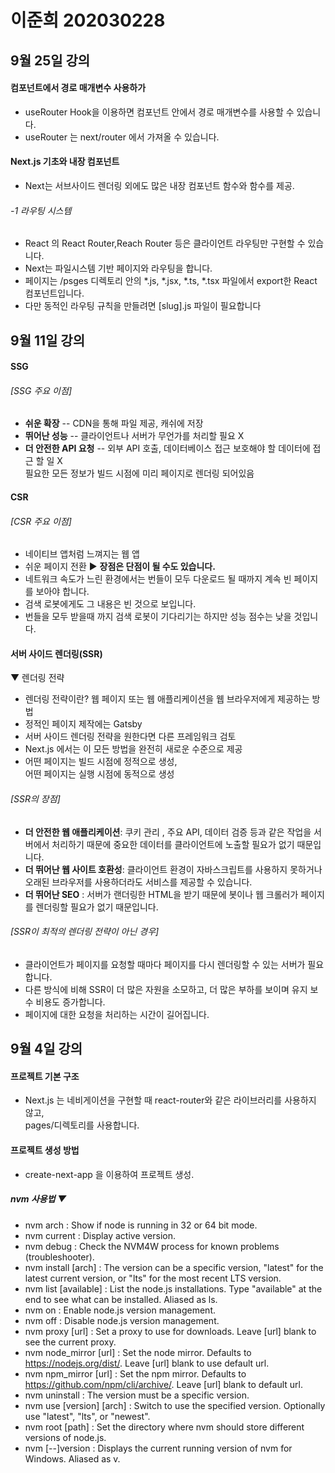 # 이준희 202030228
## 9월 25일 강의
#### 컴포넌트에서 경로 매개변수 사용하가

- useRouter Hook을 이용하면 컴포넌트 안에서 경로 매개변수를 사용할 수 있습니다. 
- useRouter 는 next/router 에서 가져올 수 있습니다.

#### Next.js 기초와 내장 컴포넌트
- Next는 서브사이드 렌더링 외에도 많은 내장 컴포넌트 함수와 함수를 제공.
###### -1 라우팅 시스템 #####
- React 의 React Router,Reach Router 등은 클라이언트 라우팅만 구현할 수 있습니다.  
- Next는 파일시스템 기반 페이지와 라우팅을 합니다.  
- 페이지는 /psges 디렉토리 안의 *.js, *.jsx, *.ts, *.tsx 파일에서 export한 React 컴포넌트입니다.
- 다만 동적인 라우팅 규칙을 만들려면 [slug].js 파일이 필요합니다


## 9월 11일 강의

#### SSG ####
###### [SSG 주요 이점] ######
- **쉬운 확장** -- CDN을 통해 파일 제공, 캐쉬에 저장
- **뛰어난 성능**  -- 클라이언트나 서버가 무언가를 처리할 필요 X
- **더 안전한 API 요청** -- 외부 API 호출, 데이터베이스 접근 보호해야 할 데이터에 접근 할 일 X   
필요한 모든 정보가 빌드 시점에 미리 페이지로 렌더링 되어있음 

#### CSR ####  


###### [CSR 주요 이점] ######  
- 네이티브 앱처럼 느껴지는 웹 앱  
- 쉬운 페이지 전환 
▶ **장점은 단점이 될 수도 있습니다.** 
- 네트워크 속도가 느린 환경에서는 번들이 모두 다운로드 될 때까지 계속 빈 페이지를 보아야 합니다.  
- 검색 로봇에게도 그 내용은 빈 것으로 보입니다.  
- 번들을 모두 받을때 까지 검색 로봇이 기다리기는 하지만 성능 점수는 낮을 것입니다. 


#### 서버 사이드 렌더링(SSR) ####
▼ 렌더링 전략
- 렌더링 전략이란? 웹 페이지 또는 웹 애플리케이션을 웹 브라우저에게 제공하는 방법  
- 정적인 페이지 제작에는 Gatsby  
- 서버 사이드 렌더링 전략을 원한다면 다른 프레임워크 검토  
- Next.js 에서는 이 모든 방법을 완전히 새로운 수준으로 제공  
- 어떤 페이지는 빌드 시점에 정적으로 생성,   
  어떤 페이지는 실행 시점에 동적으로 생성


###### [SSR의 장점] ######  
- **더 안전한 웹 애플리케이션**: 쿠키 관리 , 주요 API, 데이터 검증 등과 같은 작업을 서버에서 처리하기 때문에 중요한 데이터를 클라이언트에 노출할 필요가 없기 때문입니다.  
- **더 뛰어난 웹 사이트 호환성**: 클라이언트 환경이 자바스크립트를 사용하지 못하거나 오래된 브라우저를 사용하더라도 서비스를 제공할 수 있습니다.  
- **더 뛰어난 SEO** : 서버가 랜더링한 HTML을 받기 때문에 봇이나 웹 크롤러가 페이지를 렌더링할 필요가 없기 때문입니다.

###### [SSR이 최적의 렌더링 전략이 아닌 경우] ######  
- 클라이언트가 페이지를 요청할 때마다 페이지를 다시 렌더링할 수 있는 서버가 필요합니다.  
- 다른 방식에 비해 SSR이 더 많은 자원을 소모하고, 더 많은 부하를 보이며 유지 보수 비용도 증가합니다.  
- 페이지에 대한 요청을 처리하는 시간이 길어집니다.  
  

## 9월 4일 강의

#### 프로젝트 기본 구조 ####
* Next.js 는 네비게이션을 구현할 때 react-router와 같은 라이브러리를 사용하지 않고,  
 pages/디렉토리를 사용합니다.  
#### 프로젝트 생성 방법 ####
* create-next-app 을 이용하여 프로젝트 생성.  
##### nvm 사용법 ▼ #####

  * nvm arch                     : Show if node is running in 32 or 64 bit mode.
  * nvm current                  : Display active version.  
  * nvm debug                    : Check the NVM4W process for known problems (troubleshooter).    
  * nvm install <version> [arch] : The version can be a specific version, "latest" for the latest current version, or "lts" for the
                                 most recent LTS version.  
  * nvm list [available]         : List the node.js installations. Type "available" at the end to see what can be installed. Aliased as ls.  
  * nvm on                       : Enable node.js version management.  
  * nvm off                      : Disable node.js version management.  
  * nvm proxy [url]              : Set a proxy to use for downloads. Leave [url] blank to see the current proxy.       
  * nvm node_mirror [url]        : Set the node mirror. Defaults to https://nodejs.org/dist/. Leave [url] blank to use default url.  
  * nvm npm_mirror [url]         : Set the npm mirror. Defaults to https://github.com/npm/cli/archive/. Leave [url] blank to default url.  
  * nvm uninstall <version>      : The version must be a specific version.  
  * nvm use [version] [arch]     : Switch to use the specified version. Optionally use "latest", "lts", or "newest".     
  * nvm root [path]              : Set the directory where nvm should store different versions of node.js.
  * nvm [--]version              : Displays the current running version of nvm for Windows. Aliased as v.
